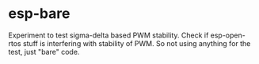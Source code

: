 # esp-bare
Experiment to test sigma-delta based PWM stability.
Check if esp-open-rtos stuff is interfering with stability of PWM.
So not using anything for the test, just "bare" code.

